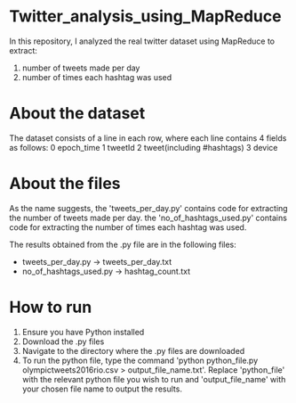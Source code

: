 # Twitter_analysis_using_MapReduce
In this repository, I analyzed the real twitter dataset using MapReduce to extract:
1. number of tweets made per day
2. number of times each hashtag was used

# About the dataset
The dataset consists of a line in each row, where each line contains 4 fields as follows:
  0 epoch_time
  1 tweetId
  2 tweet(including #hashtags)
  3 device

# About the files
As the name suggests, the 'tweets_per_day.py' contains code for extracting the number of tweets made per day.
the 'no_of_hashtags_used.py' contains code for extracting the number of times each hashtag was used.

The results obtained from the .py file are in the following files:
- tweets_per_day.py -> tweets_per_day.txt
- no_of_hashtags_used.py -> hashtag_count.txt

# How to run
1. Ensure you have Python installed
2. Download the .py files
3. Navigate to the directory where the .py files are downloaded
4. To run the python file, type the command 'python python_file.py olympictweets2016rio.csv > output_file_name.txt'. Replace 'python_file' with the relevant python file you wish to run and 'output_file_name' with your chosen file name to output the results.
   
